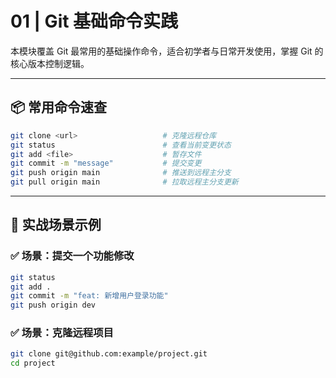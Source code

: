 # 01 | Git 基础命令实践

本模块覆盖 Git 最常用的基础操作命令，适合初学者与日常开发使用，掌握 Git 的核心版本控制逻辑。

---

## 📦 常用命令速查

```bash
git clone <url>                   # 克隆远程仓库
git status                        # 查看当前变更状态
git add <file>                    # 暂存文件
git commit -m "message"           # 提交变更
git push origin main              # 推送到远程主分支
git pull origin main              # 拉取远程主分支更新
```

---

## 🧪 实战场景示例

### ✅ 场景：提交一个功能修改

```bash
git status
git add .
git commit -m "feat: 新增用户登录功能"
git push origin dev
```

### ✅ 场景：克隆远程项目

```bash
git clone git@github.com:example/project.git
cd project
```
